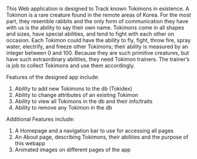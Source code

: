 This Web application is designed to Track known Tokimons in existence. A Tokimon is a rare creature found in the remote areas of Korea. For the most part, they resemble rabbits and the only form of communication they have with us is the ability to say
their own name. Tokimons come in all shapes and sizes, have special abilities, and tend to fight with each other on occasion. Each Tokimon could have the ability to fly, fight, throw fire, spray water, electrify, and freeze other Tokimons; their ability is measured by an integer between 0 and 100. Because they are such primitive creatures, but have such extraordinary abilities, they need Tokimon trainers. The trainer’s is job to collect Tokimons and use them accordingly.

Features of the designed app include:
1. Ability to add new Tokimons to the db (Tokidex)
2. Ability to change attributes of an existing Tokimon
2. Ability to view all Tokimons in the db and their info/traits
4. Ability to remove any Tokimon in the db

Additional Features include:
1. A Homepage and a navigation bar to use for accessing all pages
2. An About page, describing Tokimons, their abilities and the purpose of this webapp
3. Animated images on different pages of the app